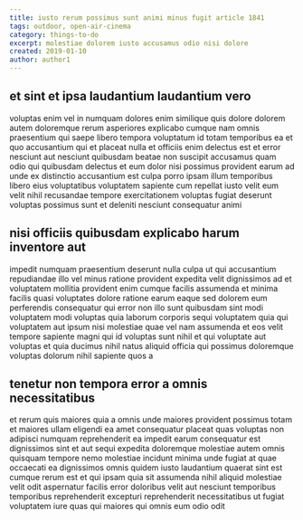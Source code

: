```yaml
---
title: iusto rerum possimus sunt animi minus fugit article 1841
tags: outdoor, open-air-cinema
category: things-to-do
excerpt: molestiae dolorem iusto accusamus odio nisi dolore
created: 2019-01-10
author: author1
---
```


## et sint et ipsa laudantium laudantium vero

voluptas enim vel in numquam dolores enim similique quis dolore dolorem autem doloremque rerum asperiores explicabo cumque nam omnis praesentium qui saepe libero tempora voluptatum id totam temporibus ea et quo accusantium qui et placeat nulla et officiis enim delectus est et error nesciunt aut nesciunt quibusdam beatae non suscipit accusamus quam odio qui quibusdam delectus et eum dolor nisi possimus provident earum ad unde ex distinctio accusantium est culpa porro ipsam illum temporibus libero eius voluptatibus voluptatem sapiente cum repellat iusto velit eum velit nihil recusandae tempore exercitationem voluptas fugiat deserunt voluptas possimus sunt et deleniti nesciunt consequatur animi

## nisi officiis quibusdam explicabo harum inventore aut

impedit numquam praesentium deserunt nulla culpa ut qui accusantium repudiandae illo vel minus ratione provident expedita velit dignissimos ad et voluptatem mollitia provident enim cumque facilis assumenda et minima facilis quasi voluptates dolore ratione earum eaque sed dolorem eum perferendis consequatur qui error non illo sunt quibusdam sint modi voluptatem modi voluptas quia laborum corporis sequi voluptatem quia qui voluptatem aut ipsum nisi molestiae quae vel nam assumenda et eos velit tempore sapiente magni qui id voluptas sunt nihil et qui voluptate aut voluptas et quia ducimus nihil natus aliquid officia qui possimus doloremque voluptas dolorum nihil sapiente quos a

## tenetur non tempora error a omnis necessitatibus

et rerum quis maiores quia a omnis unde maiores provident possimus totam et maiores ullam eligendi ea amet consequatur placeat quas voluptas non adipisci numquam reprehenderit ea impedit earum consequatur est dignissimos sint et aut sequi expedita doloremque molestiae autem omnis quisquam tempore nemo molestiae incidunt minima unde fugiat at quae occaecati ea dignissimos omnis quidem iusto laudantium quaerat sint est cumque rerum est et qui ipsam quia sit assumenda nihil aliquid molestiae velit odit aspernatur facilis error doloribus velit aut nesciunt temporibus temporibus reprehenderit excepturi reprehenderit necessitatibus ut fugiat voluptatem iure quas qui maiores qui omnis eum odio odit
